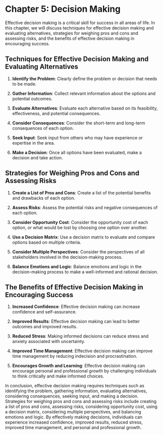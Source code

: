 Chapter 5: Decision Making
==========================

Effective decision making is a critical skill for success in all areas of life. In this chapter, we will discuss techniques for effective decision making and evaluating alternatives, strategies for weighing pros and cons and assessing risks, and the benefits of effective decision making in encouraging success.

Techniques for Effective Decision Making and Evaluating Alternatives
--------------------------------------------------------------------

1. **Identify the Problem**: Clearly define the problem or decision that needs to be made.

2. **Gather Information**: Collect relevant information about the options and potential outcomes.

3. **Evaluate Alternatives**: Evaluate each alternative based on its feasibility, effectiveness, and potential consequences.

4. **Consider Consequences**: Consider the short-term and long-term consequences of each option.

5. **Seek Input**: Seek input from others who may have experience or expertise in the area.

6. **Make a Decision**: Once all options have been evaluated, make a decision and take action.

Strategies for Weighing Pros and Cons and Assessing Risks
---------------------------------------------------------

1. **Create a List of Pros and Cons**: Create a list of the potential benefits and drawbacks of each option.

2. **Assess Risks**: Assess the potential risks and negative consequences of each option.

3. **Consider Opportunity Cost**: Consider the opportunity cost of each option, or what would be lost by choosing one option over another.

4. **Use a Decision Matrix**: Use a decision matrix to evaluate and compare options based on multiple criteria.

5. **Consider Multiple Perspectives**: Consider the perspectives of all stakeholders involved in the decision-making process.

6. **Balance Emotions and Logic**: Balance emotions and logic in the decision-making process to make a well-informed and rational decision.

The Benefits of Effective Decision Making in Encouraging Success
----------------------------------------------------------------

1. **Increased Confidence**: Effective decision making can increase confidence and self-assurance.

2. **Improved Results**: Effective decision making can lead to better outcomes and improved results.

3. **Reduced Stress**: Making informed decisions can reduce stress and anxiety associated with uncertainty.

4. **Improved Time Management**: Effective decision making can improve time management by reducing indecision and procrastination.

5. **Encourages Growth and Learning**: Effective decision making can encourage personal and professional growth by challenging individuals to think critically and make informed choices.

In conclusion, effective decision making requires techniques such as identifying the problem, gathering information, evaluating alternatives, considering consequences, seeking input, and making a decision. Strategies for weighing pros and cons and assessing risks include creating a list of pros and cons, assessing risks, considering opportunity cost, using a decision matrix, considering multiple perspectives, and balancing emotions and logic. By effectively making decisions, individuals can experience increased confidence, improved results, reduced stress, improved time management, and personal and professional growth.
